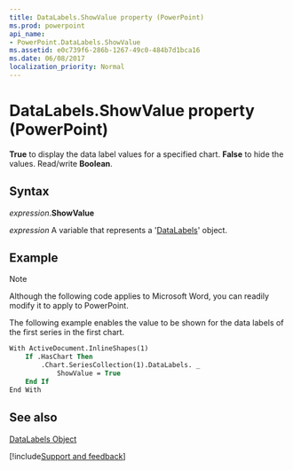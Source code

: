 ```yaml
---
title: DataLabels.ShowValue property (PowerPoint)
ms.prod: powerpoint
api_name:
- PowerPoint.DataLabels.ShowValue
ms.assetid: e0c739f6-286b-1267-49c0-484b7d1bca16
ms.date: 06/08/2017
localization_priority: Normal
---
```



# DataLabels.ShowValue property (PowerPoint)

 **True** to display the data label values for a specified chart. **False** to hide the values. Read/write **Boolean**.


## Syntax

_expression_.**ShowValue**

_expression_ A variable that represents a '[DataLabels](PowerPoint.DataLabels.md)' object.


## Example




> [!NOTE] 
> Although the following code applies to Microsoft Word, you can readily modify it to apply to PowerPoint.

The following example enables the value to be shown for the data labels of the first series in the first chart.




```vb
With ActiveDocument.InlineShapes(1)
    If .HasChart Then
        .Chart.SeriesCollection(1).DataLabels. _
            ShowValue = True
    End If
End With
```


## See also


[DataLabels Object](PowerPoint.DataLabels.md)

[!include[Support and feedback](~/includes/feedback-boilerplate.md)]